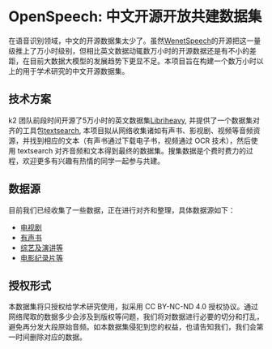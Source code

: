 # OpenSpeech: 中文开源开放共建数据集

在语音识别领域，中文的开源数据集太少了。虽然[WenetSpeech](https://github.com/wenet-e2e/wenetspeech)的开源把这一量级推上了万小时级别，但相比英文数据动辄数万小时的开源数据还是有不小的差距，在目前大数据大模型的发展趋势下更显不足。本项目旨在构建一个数万小时以上的用于学术研究的中文开源数据集。

## 技术方案

k2 团队前段时间开源了5万小时的英文数据集[Libriheavy](https://github.com/k2-fsa/libriheavy), 并提供了一个数据集对齐的工具包[textsearch](https://github.com/k2-fsa/text_search), 本项目拟从网络收集诸如有声书、影视剧、视频等音频资源，并找到相应的文本（有声书通过下载电子书，视频通过 OCR 技术），然后使用 textsearch 对齐音频和文本得到最终的数据集。搜集数据是个费时费力的过程，欢迎更多有兴趣有热情的同学一起参与共建。


## 数据源

目前我们已经收集了一些数据，正在进行对齐和整理，具体数据源如下：

* [电视剧](source/tv.md)
* [有声书](source/audio_book.md)
* [综艺及演讲等](source/talk_show.md)
* [电影纪录片等](source/movie.md)


## 授权形式

本数据集将只授权给学术研究使用，拟采用 CC BY-NC-ND 4.0 授权协议。通过网络爬取的数据多少会涉及到版权等问题，我们将对数据进行必要的切分和打乱，避免再分发大段原始音频。如本数据集侵犯到您的权益，也请告知我们，我们会第一时间删除对应的数据。
